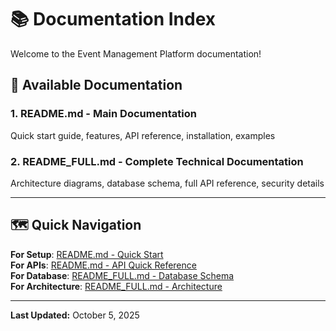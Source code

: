 # 📚 Documentation Index

Welcome to the Event Management Platform documentation!

## 📄 Available Documentation

### 1. **README.md** - Main Documentation  
Quick start guide, features, API reference, installation, examples

### 2. **README_FULL.md** - Complete Technical Documentation  
Architecture diagrams, database schema, full API reference, security details

---

## 🗺️ Quick Navigation

**For Setup**: [README.md - Quick Start](./README.md#-quick-start)  
**For APIs**: [README.md - API Quick Reference](./README.md#-api-quick-reference)  
**For Database**: [README_FULL.md - Database Schema](./README_FULL.md#database-schema)  
**For Architecture**: [README_FULL.md - Architecture](./README_FULL.md#architecture-diagrams)

---

**Last Updated:** October 5, 2025
